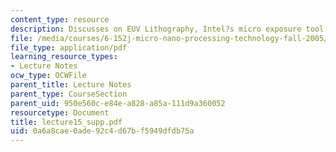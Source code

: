 ```yaml
---
content_type: resource
description: Discusses on EUV Lithography, Intel?s micro exposure tool.
file: /media/courses/6-152j-micro-nano-processing-technology-fall-2005/0a6a8cae0ade92c4d67bf5949dfdb75a_lecture15_supp.pdf
file_type: application/pdf
learning_resource_types:
- Lecture Notes
ocw_type: OCWFile
parent_title: Lecture Notes
parent_type: CourseSection
parent_uid: 950e560c-e84e-a828-a85a-111d9a360052
resourcetype: Document
title: lecture15_supp.pdf
uid: 0a6a8cae-0ade-92c4-d67b-f5949dfdb75a
---
```

